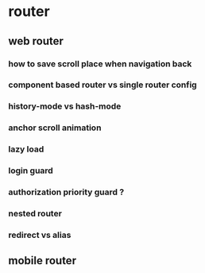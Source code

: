 # router

## web router

### how to save scroll place when navigation back

### component based router vs single router config

### history-mode vs hash-mode

### anchor scroll animation

### lazy load

### login guard

### authorization priority guard ?

### nested router

### redirect vs alias

## mobile router